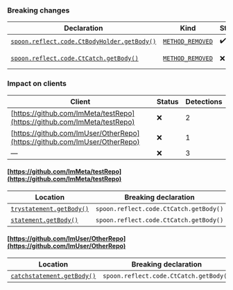 ### Breaking changes
Declaration | Kind | Status | Impacted clients | Detections
----------- | ---- | ------ | ---------------- | ----------
[`spoon.reflect.code.CtBodyHolder.getBody()`](https://github.com/spoon/spoon/blob/main//src/main/CtBodyHolder.java) | [`METHOD_REMOVED`]() | :heavy_check_mark: | None | None
[`spoon.reflect.code.CtCatch.getBody()`](https://github.com/spoon/spoon/blob/main//src/main/CtCatch.java) | [`METHOD_REMOVED`]() | :x: | 2 (https://github.com/ImMeta/testRepo,https://github.com/ImUser/OtherRepo) | 3

### Impact on clients
Client | Status | Detections
------ | ------ | ----------
[https://github.com/ImMeta/testRepo](https://github.com/ImMeta/testRepo) | :x: | 2
[https://github.com/ImUser/OtherRepo](https://github.com/ImUser/OtherRepo) | :x: | 1
— | :x: | 3

#### [https://github.com/ImMeta/testRepo](https://github.com/ImMeta/testRepo)
Location | Breaking declaration | Kind | Use Type
-------- | -------------------- | ---- | --------
[`trystatement.getBody()`](https://github.com/ImMeta/testRepo/src/main.java) | `spoon.reflect.code.CtCatch.getBody()` | WIP | `METHOD_INVOCATION`
[`statement.getBody()`](https://github.com/ImMeta/testRepo/src/index.java) | `spoon.reflect.code.CtCatch.getBody()` | WIP | `METHOD_INVOCATION`

#### [https://github.com/ImUser/OtherRepo](https://github.com/ImUser/OtherRepo)
Location | Breaking declaration | Kind | Use Type
-------- | -------------------- | ---- | --------
[`catchstatement.getBody()`](https://github.com/ImUser/OtherRepo/src/index.java) | `spoon.reflect.code.CtCatch.getBody()` | WIP | `METHOD_INVOCATION`
